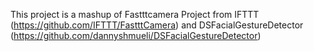 This project is a mashup of Fastttcamera Project from IFTTT (https://github.com/IFTTT/FastttCamera) and DSFacialGestureDetector (https://github.com/dannyshmueli/DSFacialGestureDetector)
